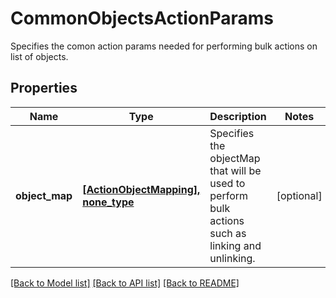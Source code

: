 # CommonObjectsActionParams

Specifies the comon action params needed for performing bulk actions on list of objects.

## Properties
Name | Type | Description | Notes
------------ | ------------- | ------------- | -------------
**object_map** | [**[ActionObjectMapping], none_type**](ActionObjectMapping.md) | Specifies the objectMap that will be used to perform bulk actions such as linking and unlinking. | [optional] 

[[Back to Model list]](../README.md#documentation-for-models) [[Back to API list]](../README.md#documentation-for-api-endpoints) [[Back to README]](../README.md)


